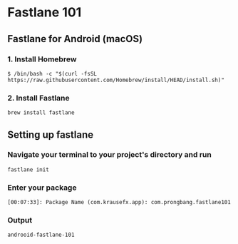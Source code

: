 # Fastlane 101

## Fastlane for Android (macOS)
   
### 1. Install Homebrew
   
```shell script
$ /bin/bash -c "$(curl -fsSL https://raw.githubusercontent.com/Homebrew/install/HEAD/install.sh)"
```
   
### 2. Install Fastlane
   
```shell script
brew install fastlane
````

## Setting up fastlane

### Navigate your terminal to your project's directory and run

```shell script
fastlane init
```

### Enter your package

```shell script
[00:07:33]: Package Name (com.krausefx.app): com.prongbang.fastlane101
```

### Output

```
androoid-fastlane-101

```

